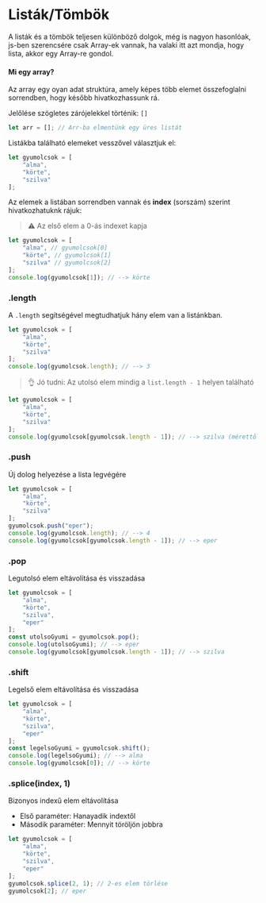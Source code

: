 # Listák/Tömbök

A listák és a tömbök teljesen különböző dolgok, még is nagyon hasonlóak, js-ben szerencsére csak Array-ek vannak, ha valaki itt azt mondja, hogy lista, akkor egy Array-re gondol.

#### Mi egy array?

Az array egy oyan adat struktúra, amely képes több elemet összefoglalni sorrendben, hogy később hivatkozhassunk rá.

Jelőlése szögletes zárójelekkel történik: `[]`
```js
let arr = []; // Arr-ba elmentünk egy üres listát
```

Listákba található elemeket vesszővel választjuk el:
```js
let gyumolcsok = [
    "alma",
    "körte",
    "szilva"
];
```

Az elemek a listában sorrendben vannak és **index** (sorszám) szerint hivatkozhatuknk rájuk:
> :warning: Az első elem a 0-ás indexet kapja
```js
let gyumolcsok = [
    "alma", // gyumolcsok[0]
    "körte", // gyumolcsok[1]
    "szilva" // gyumolcsok[2]
];
console.log(gyumolcsok[1]); // --> körte
```

### .length
A `.length` segítségével megtudhatjuk hány elem van a listánkban.

```js
let gyumolcsok = [
    "alma",
    "körte",
    "szilva"
];
console.log(gyumolcsok.length); // --> 3
```
> :ok_hand: Jó tudni: Az utolsó elem mindig a `list.length - 1` helyen található
```js
let gyumolcsok = [
    "alma",
    "körte",
    "szilva"
];
console.log(gyumolcsok[gyumolcsok.length - 1]); // --> szilva (mérettől függetlenül mindig az utolsót adja)
```

### .push
Új dolog helyezése a lista legvégére
```js
let gyumolcsok = [
    "alma",
    "körte",
    "szilva"
];
gyumolcsok.push("eper");
console.log(gyumolcsok.length); // --> 4
console.log(gyumolcsok[gyumolcsok.length - 1]); // --> eper
```

### .pop
Legutolsó elem eltávolítása és visszadása
```js
let gyumolcsok = [
    "alma",
    "körte",
    "szilva",
    "eper"
];
const utolsoGyumi = gyumolcsok.pop();
console.log(utolsoGyumi); // --> eper
console.log(gyumolcsok[gyumolcsok.length - 1]); // --> szilva
```

### .shift
Legelső elem eltávolítása és visszadása
```js
let gyumolcsok = [
    "alma",
    "körte",
    "szilva",
    "eper"
];
const legelsoGyumi = gyumolcsok.shift();
console.log(legelsoGyumi); // --> alma
console.log(gyumolcsok[0]); // --> körte
```

### .splice(index, 1)
Bizonyos indexű elem eltávolítása
- Első paraméter: Hanayadik indextől
- Második paraméter: Mennyit töröljön jobbra
```js
let gyumolcsok = [
    "alma",
    "körte",
    "szilva",
    "eper"
];
gyumolcsok.splice(2, 1); // 2-es elem törlése
gyumolcsok[2]; // eper
```
